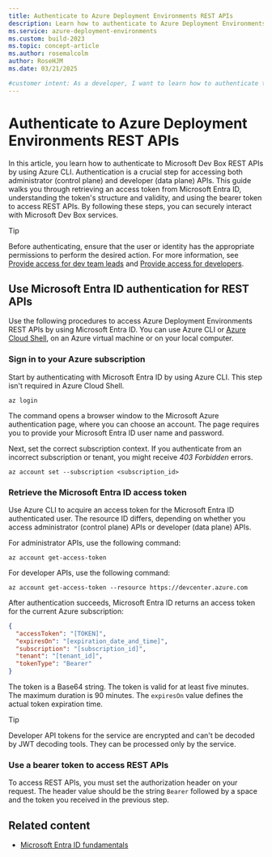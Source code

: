 ```yaml
---
title: Authenticate to Azure Deployment Environments REST APIs
description: Learn how to authenticate to Azure Deployment Environments REST APIs, as administrator or developer, by using Azure CLI.
ms.service: azure-deployment-environments
ms.custom: build-2023
ms.topic: concept-article
ms.author: rosemalcolm
author: RoseHJM
ms.date: 03/21/2025

#customer intent: As a developer, I want to learn how to authenticate to Microsoft Dev Box REST APIs so that I can securely interact with Microsoft Dev Box services.
---
```


# Authenticate to Azure Deployment Environments REST APIs

In this article, you learn how to authenticate to Microsoft Dev Box REST APIs by using Azure CLI. Authentication is a crucial step for accessing both administrator (control plane) and developer (data plane) APIs. This guide walks you through retrieving an access token from Microsoft Entra ID, understanding the token's structure and validity, and using the bearer token to access REST APIs. By following these steps, you can securely interact with Microsoft Dev Box services.

> [!TIP]
> Before authenticating, ensure that the user or identity has the appropriate permissions to perform the desired action. For more information, see [Provide access for dev team leads](./how-to-configure-project-admin.md) and [Provide access for developers](./how-to-configure-deployment-environments-user.md).

<a name='using-azure-ad-authentication-for-rest-apis'></a>

## Use Microsoft Entra ID authentication for REST APIs

Use the following procedures to access Azure Deployment Environments REST APIs by using Microsoft Entra ID. You can use Azure CLI or [Azure Cloud Shell](../../articles/cloud-shell/quickstart.md), on an Azure virtual machine or on your local computer.

### Sign in to your Azure subscription

Start by authenticating with Microsoft Entra ID by using Azure CLI. This step isn't required in Azure Cloud Shell.

```azurecli
az login
```

The command opens a browser window to the Microsoft Azure authentication page, where you can choose an account. The page requires you to provide your Microsoft Entra ID user name and password.

Next, set the correct subscription context. If you authenticate from an incorrect subscription or tenant, you might receive *403 Forbidden* errors.

```azurecli
az account set --subscription <subscription_id>
```

<a name='retrieve-the-azure-ad-access-token'></a>

### Retrieve the Microsoft Entra ID access token

Use Azure CLI to acquire an access token for the Microsoft Entra ID authenticated user. The resource ID differs, depending on whether you access administrator (control plane) APIs or developer (data plane) APIs.

For administrator APIs, use the following command:

```azurecli-interactive
az account get-access-token
```

For developer APIs, use the following command:

```azurecli-interactive
az account get-access-token --resource https://devcenter.azure.com
```

After authentication succeeds, Microsoft Entra ID returns an access token for the current Azure subscription:

```json
{
  "accessToken": "[TOKEN]",
  "expiresOn": "[expiration_date_and_time]",
  "subscription": "[subscription_id]",
  "tenant": "[tenant_id]",
  "tokenType": "Bearer"
}
```

The token is a Base64 string. The token is valid for at least five minutes. The maximum duration is 90 minutes. The `expiresOn` value defines the actual token expiration time.

> [!TIP]
> Developer API tokens for the service are encrypted and can't be decoded by JWT decoding tools. They can be processed only by the service.

### Use a bearer token to access REST APIs

To access REST APIs, you must set the authorization header on your request. The header value should be the string `Bearer` followed by a space and the token you received in the previous step.

## Related content

- [Microsoft Entra ID fundamentals](../../articles/active-directory/fundamentals/whatis.md)
